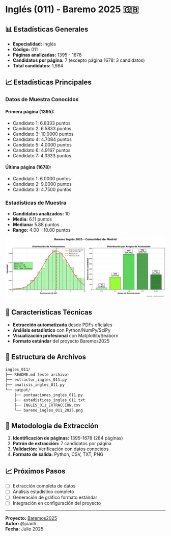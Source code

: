 # Inglés (011) - Baremo 2025 🇬🇧

## 📊 Estadísticas Generales

- **Especialidad:** Inglés 
- **Código:** 011
- **Páginas analizadas:** 1395 - 1678
- **Candidatos por página:** 7 (excepto página 1678: 3 candidatos)
- **Total candidatos:** 1,984

## 📈 Estadísticas Principales

### Datos de Muestra Conocidos

#### Primera página (1395):
- Candidato 1: 6.8333 puntos
- Candidato 2: 6.5833 puntos  
- Candidato 3: 10.0000 puntos
- Candidato 4: 4.7084 puntos
- Candidato 5: 4.0000 puntos
- Candidato 6: 4.9167 puntos
- Candidato 7: 4.3333 puntos

#### Última página (1678):
- Candidato 1: 6.0000 puntos
- Candidato 2: 9.0000 puntos
- Candidato 3: 4.7500 puntos

### Estadísticas de Muestra
- **Candidatos analizados:** 10
- **Media:** 6.11 puntos
- **Mediana:** 5.88 puntos
- **Rango:** 4.00 - 10.00 puntos

![Gráfico Inglés](../../img/baremo_ingles_011_2025.png)

## 🔧 Características Técnicas

- **Extracción automatizada** desde PDFs oficiales
- **Análisis estadístico** con Python/NumPy/SciPy
- **Visualización profesional** con Matplotlib/Seaborn
- **Formato estándar** del proyecto Baremos2025

## 📁 Estructura de Archivos

```
ingles_011/
├── README.md (este archivo)
├── extractor_ingles_011.py
├── analisis_ingles_011.py
└── output/
    ├── puntuaciones_ingles_011.py
    ├── estadisticas_ingles_011.txt
    ├── INGLES_011_EXTRACCION.csv
    └── baremo_ingles_011_2025.png
```

## 🎯 Metodología de Extracción

1. **Identificación de páginas:** 1395-1678 (284 páginas)
2. **Patrón de extracción:** 7 candidatos por página
3. **Validación:** Verificación con datos conocidos
4. **Formato de salida:** Python, CSV, TXT, PNG

## 📈 Próximos Pasos

- [ ] Extracción completa de datos
- [ ] Análisis estadístico completo
- [ ] Generación de gráfico formato estándar
- [ ] Integración en configuración del proyecto

---

**Proyecto:** [Baremos2025](../../README.md)  
**Autor:** @joanh  
**Fecha:** Julio 2025
